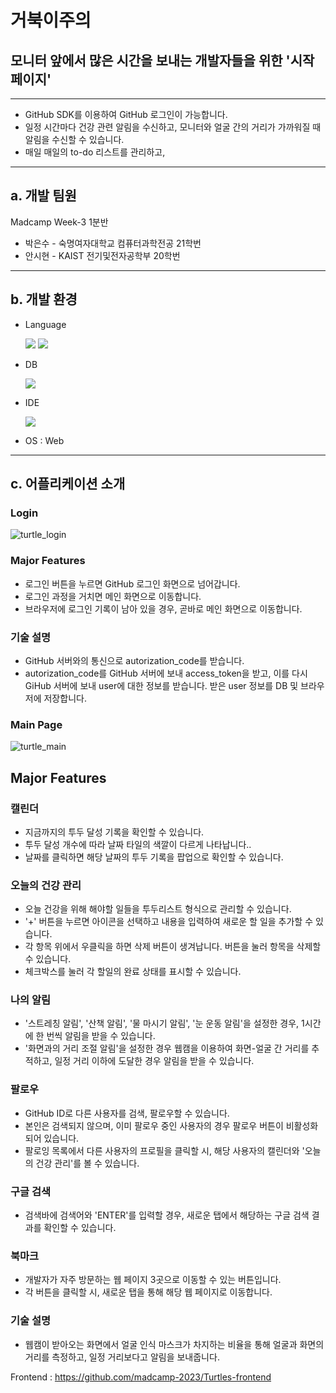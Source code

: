 # 거북이주의



## 모니터 앞에서 많은 시간을 보내는 개발자들을 위한 '시작 페이지'

---

- GitHub SDK를 이용하여 GitHub 로그인이 가능합니다.
- 일정 시간마다 건강 관련 알림을 수신하고, 모니터와 얼굴 간의 거리가 가까워질 때 알림을 수신할 수 있습니다.
- 매일 매일의 to-do 리스트를 관리하고, 

---

## a. 개발 팀원

Madcamp Week-3 1분반

- 박은수 - 숙명여자대학교 컴퓨터과학전공 21학번
- 안시현 - KAIST 전기및전자공학부 20학번

---

## b. 개발 환경

- Language

  <img src="https://img.shields.io/badge/react-61DAFB?style=for-the-badge&logo=React&logoColor=black"> <img src="https://img.shields.io/badge/node.js-339933?style=for-the-badge&logo=Node.js&logoColor=white"> 
- DB

  <img src="https://img.shields.io/badge/mongoDB-47A248?style=for-the-badge&logo=MongoDB&logoColor=white">
- IDE

  <img src="https://img.shields.io/badge/VS code-007ACC?style=for-the-badge&logo=visualstudiocode&logoColor=white">
- OS : Web

---

## c. 어플리케이션 소개

### Login
![turtle_login](https://github.com/madcamp-2023/Turtles-backend/assets/79096116/dc7b7964-2b81-4ad7-9650-ce6dfcaf95ad)


### Major Features

- 로그인 버튼을 누르면 GitHub 로그인 화면으로 넘어갑니다.
- 로그인 과정을 거치면 메인 화면으로 이동합니다.
- 브라우저에 로그인 기록이 남아 있을 경우, 곧바로 메인 화면으로 이동합니다.

### 기술 설명

- GitHub 서버와의 통신으로 autorization_code를 받습니다.
- autorization_code를 GitHub 서버에 보내 access_token을 받고, 이를 다시 GiHub 서버에 보내 user에 대한 정보를 받습니다. 받은 user 정보를 DB 및 브라우저에 저장합니다.

### Main Page
![turtle_main](https://github.com/madcamp-2023/Turtles-backend/assets/79096116/374f704d-086a-43ae-9592-eedd363922fe)


## Major Features

### 캘린더
- 지금까지의 투두 달성 기록을 확인할 수 있습니다.
- 투두 달성 개수에 따라 날짜 타일의 색깔이 다르게 나타납니다..
- 날짜를 클릭하면 해당 날짜의 투두 기록을 팝업으로 확인할 수 있습니다.

### 오늘의 건강 관리
- 오늘 건강을 위해 해야할 일들을 투두리스트 형식으로 관리할 수 있습니다.
- '+' 버튼을 누르면 아이콘을 선택하고 내용을 입력하여 새로운 할 일을 추가할 수 있습니다.
- 각 항목 위에서 우클릭을 하면 삭제 버튼이 생겨납니다. 버튼을 눌러 항목을 삭제할 수 있습니다.
- 체크박스를 눌러 각 할일의 완료 상태를 표시할 수 있습니다.

### 나의 알림
- '스트레칭 알림', '산책 알림', '물 마시기 알림', '눈 운동 알림'을 설정한 경우, 1시간에 한 번씩 알림을 받을 수 있습니다.
- '화면과의 거리 조절 알림'을 설정한 경우 웹캠을 이용하여 화면-얼굴 간 거리를 추적하고, 일정 거리 이하에 도달한 경우 알림을 받을 수 있습니다.
  
### 팔로우
- GitHub ID로 다른 사용자를 검색, 팔로우할 수 있습니다.
- 본인은 검색되지 않으며, 이미 팔로우 중인 사용자의 경우 팔로우 버튼이 비활성화 되어 있습니다.
- 팔로잉 목록에서 다른 사용자의 프로필을 클릭할 시, 해당 사용자의 캘린더와 '오늘의 건강 관리'를 볼 수 있습니다.
  
### 구글 검색
- 검색바에 검색어와 'ENTER'를 입력할 경우, 새로운 탭에서 해당하는 구글 검색 결과를 확인할 수 있습니다.
  
### 북마크
- 개발자가 자주 방문하는 웹 페이지 3곳으로 이동할 수 있는 버튼입니다.
- 각 버튼을 클릭할 시, 새로운 탭을 통해 해당 웹 페이지로 이동합니다.



### 기술 설명

- 웹캠이 받아오는 화면에서 얼굴 인식 마스크가 차지하는 비율을 통해 얼굴과 화면의 거리를 측정하고, 일정 거리보다고 알림을 보내줍니다.




Frontend : https://github.com/madcamp-2023/Turtles-frontend
